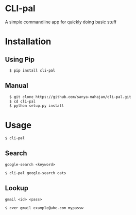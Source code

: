 # CLI-pal
A simple commandline app for quickly doing basic stuff
# Installation
## Using Pip
```bash
  $ pip install cli-pal
```
## Manual
```bash
  $ git clone https://github.com/sanya-mahajan/cli-pal.git
  $ cd cli-pal
  $ python setup.py install
```
# Usage
```bash
$ cli-pal
```
## Search
`google-search <keyword>`
```bash
$ cli-pal google-search cats
```
## Lookup
`gmail <id> <pass>`
```bash
$ cver gmail example@abc.com mypassw
```